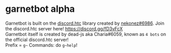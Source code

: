 # garnetbot alpha
Garnetbot is built on the [discord.htc](https://github.com/nekonez/discord.htc) library created by [nekonez#6986](https://github.com/nekonez). Join the discord.htc server here! https://discord.gg/fD3vFcX </br>
Garnetbot itself is created by dead-js aka Charia#6059, known as `4 bots` on the official discord.htc server! </br>
Prefix = `g~` Commands: do `g~help`!
